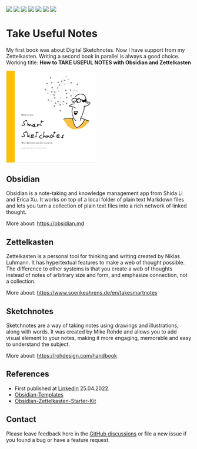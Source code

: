 ![](https://badgen.net/github/release/groepl/Smart-Sketchnotes/?icon=github) 
![](https://badgen.net/github/releases/groepl/Smart-Sketchnotes/?icon=github) 
![](https://badgen.net/github/watchers/groepl/Smart-Sketchnotes/?icon=github) 
![](https://badgen.net/github/stars/groepl/Smart-Sketchnotes?icon=github) 
![](https://badgen.net/mastodon/follow/groepl@darmstadt.social?icon=github) 
![](https://badgen.net/twitter/follow/groepl?icon=twitter) 
![](https://badgen.net/github/license/groepl/Smart-Sketchnotes/)

# Take Useful Notes
My first book was about Digital Sketchnotes. Now I have support from my Zettelkasten. Writing a second book in parallel is always a good choice. Working title:
**How to TAKE USEFUL NOTES with Obsidian and Zettelkasten**

<img src="/Visuals/Cover - e1.png" width="250" />

## Obsidian
Obsidian is a note-taking and knowledge management app from Shida Li and Erica Xu. It works on top of a local folder of plain text Markdown files and lets you turn a collection of plain text files into a rich network of linked thought.

More about: https://obsidian.md

## Zettelkasten
Zettelkasten is a personal tool for thinking and writing created by Niklas Luhmann. It has hypertextual features to make a web of thought possible. The difference to other systems is that you create a web of thoughts instead of notes of arbitrary size and form, and emphasize connection, not a collection.

More about: https://www.soenkeahrens.de/en/takesmartnotes

## Sketchnotes
Sketchnotes are a way of taking notes using drawings and illustrations, along with words. It was created by Mike Rohde and allows you to add visual element to your notes, making it more engaging, memorable and easy to understand the subject.

More about: https://rohdesign.com/handbook

## References
- First published at [LinkedIn](https://www.linkedin.com/posts/groepl_networked-thinking-with-smart-sketchnotes-activity-6924654277005086720-B1xz) 25.04.2022.
- [Obsidian-Templates](https://github.com/groepl/Obsidian-Templates)
- [Obsidian-Zettelkasten-Starter-Kit](https://github.com/groepl/Obsidian-Zettelkasten-Starter-Kit)

## Contact
Please leave feedback here in the [GitHub discussions](https://github.com/groepl/Smart-Sketchnotes/discussions/) or file a new issue if you found a bug or have a feature request.
